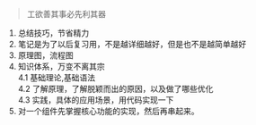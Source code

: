> 工欲善其事必先利其器
1. 总结技巧，节省精力
2. 笔记是为了以后复习用，不是越详细越好，但是也不是越简单越好
3. 原理图，流程图
4. 知识体系，万变不离其宗  
   4.1 基础理论,基础语法  
   4.2 了解原理，了解脱颖而出的原因，以及做了哪些优化  
   4.3 实践，具体的应用场景，用代码实现一下  
5. 对一个组件先掌握核心功能的实现，然后再串起来。

